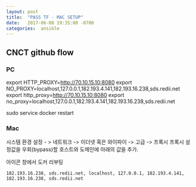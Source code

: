 ```yaml
---
layout: post
title:  "PASS TF - MAC SETUP"
date:   2017-06-08 19:35:00 -0700
categories:  ansible
---
```


##  CNCT github flow

### PC

export HTTP_PROXY=http://70.10.15.10:8080
export NO_PROXY=localhost,127.0.0.1,182.193.4.141,182.193.16.238,sds.redii.net
export http_proxy=http://70.10.15.10:8080
export no_proxy=localhost,127.0.0.1,182.193.4.141,182.193.16.238,sds.redii.net

sudo service docker restart

### Mac

시스템 환경 설정 - > 네트워크 -> 이더넷 혹은 와이파이 -> 고급 -> 프록시
프록시 설정값을 우회(bypass)할 호스트와 도메인에 아래의 값을 추가.

아이콘 창에서 도커 리부팅

```
182.193.16.238, sds.redii.net, localhost, 127.0.0.1, 182.193.4.141, 182.193.16.238, sds.redii.net
```

